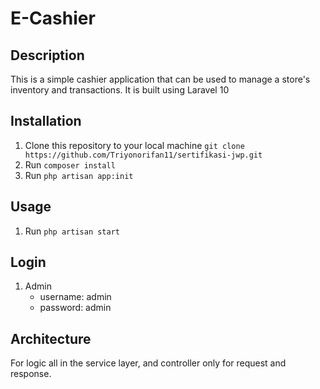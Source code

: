 # E-Cashier

## Description
This is a simple cashier application that can be used to manage a store's inventory and transactions. It is built using Laravel 10

## Installation
1. Clone this repository to your local machine `git clone https://github.com/Triyonorifan11/sertifikasi-jwp.git`
2. Run `composer install`
3. Run `php artisan app:init`

## Usage
1. Run `php artisan start`

## Login
1. Admin
    - username: admin
    - password: admin

## Architecture
For logic all in the service layer, and controller only for request and response.

